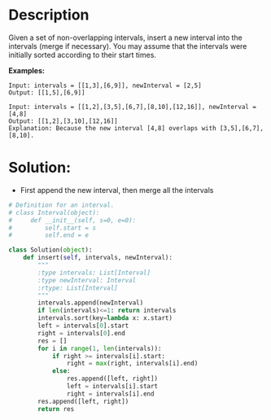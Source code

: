 # Description

Given a set of non-overlapping intervals, insert a new interval into the intervals (merge if necessary).
You may assume that the intervals were initially sorted according to their start times.

**Examples:**

```
Input: intervals = [[1,3],[6,9]], newInterval = [2,5]
Output: [[1,5],[6,9]]

Input: intervals = [[1,2],[3,5],[6,7],[8,10],[12,16]], newInterval = [4,8]
Output: [[1,2],[3,10],[12,16]]
Explanation: Because the new interval [4,8] overlaps with [3,5],[6,7],[8,10].
```

# Solution: 

* First append the new interval, then merge all the intervals

```python
# Definition for an interval.
# class Interval(object):
#     def __init__(self, s=0, e=0):
#         self.start = s
#         self.end = e

class Solution(object):
    def insert(self, intervals, newInterval):
        """
        :type intervals: List[Interval]
        :type newInterval: Interval
        :rtype: List[Interval]
        """
        intervals.append(newInterval)
        if len(intervals)<=1: return intervals
        intervals.sort(key=lambda x: x.start)
        left = intervals[0].start
        right = intervals[0].end
        res = []
        for i in range(1, len(intervals)):
            if right >= intervals[i].start:
                right = max(right, intervals[i].end)
            else:
                res.append([left, right])
                left = intervals[i].start
                right = intervals[i].end
        res.append([left, right])
        return res
```
